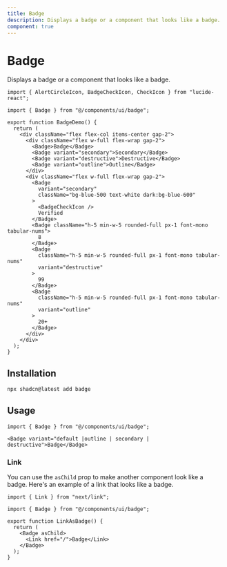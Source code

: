 ```yaml
---
title: Badge
description: Displays a badge or a component that looks like a badge.
component: true
---
```


# Badge

Displays a badge or a component that looks like a badge.

```tsx
import { AlertCircleIcon, BadgeCheckIcon, CheckIcon } from "lucide-react";

import { Badge } from "@/components/ui/badge";

export function BadgeDemo() {
  return (
    <div className="flex flex-col items-center gap-2">
      <div className="flex w-full flex-wrap gap-2">
        <Badge>Badge</Badge>
        <Badge variant="secondary">Secondary</Badge>
        <Badge variant="destructive">Destructive</Badge>
        <Badge variant="outline">Outline</Badge>
      </div>
      <div className="flex w-full flex-wrap gap-2">
        <Badge
          variant="secondary"
          className="bg-blue-500 text-white dark:bg-blue-600"
        >
          <BadgeCheckIcon />
          Verified
        </Badge>
        <Badge className="h-5 min-w-5 rounded-full px-1 font-mono tabular-nums">
          8
        </Badge>
        <Badge
          className="h-5 min-w-5 rounded-full px-1 font-mono tabular-nums"
          variant="destructive"
        >
          99
        </Badge>
        <Badge
          className="h-5 min-w-5 rounded-full px-1 font-mono tabular-nums"
          variant="outline"
        >
          20+
        </Badge>
      </div>
    </div>
  );
}
```

## Installation

```bash
npx shadcn@latest add badge
```

## Usage

```tsx
import { Badge } from "@/components/ui/badge";
```

```tsx
<Badge variant="default |outline | secondary | destructive">Badge</Badge>
```

### Link

You can use the `asChild` prop to make another component look like a badge. Here's an example of a link that looks like a badge.

```tsx showLineNumbers
import { Link } from "next/link";

import { Badge } from "@/components/ui/badge";

export function LinkAsBadge() {
  return (
    <Badge asChild>
      <Link href="/">Badge</Link>
    </Badge>
  );
}
```
